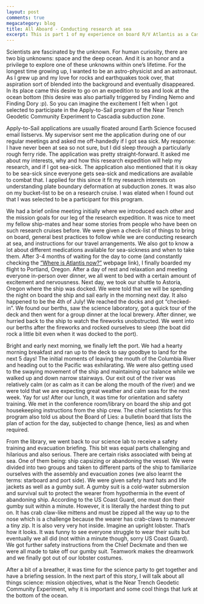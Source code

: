 ```yaml
---
layout: post
comments: true
megacategory: blog
title: All Aboard - Conducting research at sea
excerpt: This is part 1 of my experience on board R/V Atlantis as a Cascadia Trench Apply-to-Sail participant.
---
```



Scientists are fascinated by the unknown. For human curiosity, there are two big unknowns: space and the deep ocean. And it is an honor and a privilege to explore one of these unknowns within one’s lifetime. For the longest time growing up, I wanted to be an astro-physicist and an astronaut. As I grew up and my love for rocks and earthquakes took over, that aspiration sort of blended into the background and eventually disappeared. In its place came this desire to go on an expedition to sea and look at the ocean bottom (this desire was also partially triggered by Finding Nemo and Finding Dory :p). So you can imagine the excitement I felt when I got selected to participate in the Apply-to-Sail program of the Near Trench Geodetic Community Experiment to Cascadia subduction zone. 

Apply-to-Sail applications are usually floated around Earth Science focused email listservs. My supervisor sent me the application during one of our regular meetings and asked me off-handedly if I got sea sick. My response: I have never been at sea so not sure, but I did sleep through a particularly rough ferry ride. The application was pretty straight-forward. It asked me about my interests, why and how this research expedition will help my research, and if I got sea-sick. The application also mentioned that it is okay to be sea-sick since everyone gets sea-sick and medications are available to combat that. I applied for this since it fit my research interests on understanding plate boundary deformation at subduction zones. It was also on my bucket-list to be on a research cruise. I was elated when I found out that I was selected to be a participant for this program. 

We had a brief online meeting initially where we introduced each other and the mission goals for our leg of the research expedition. It was nice to meet my fellow ship-mates and hear some stories from people who have been on such research cruises before. We were given a check-list of things to bring on board, general best practices to follow while we are conducting research at sea, and instructions for our travel arrangements. We also got to know a lot about different medications available for sea-sickness and when to take them. After 3-4 months of waiting for the day to come (and constantly checking the [“Where is Atlantis now?”](https://www.whoi.edu/what-we-do/explore/ships/ships-atlantis/ships-atlantis-tracker/) webpage link), I finally boarded my flight to Portland, Oregon. After a day of rest and relaxation and meeting everyone in-person over dinner, we all went to bed with a certain amount of excitement and nervousness. Next day, we took our shuttle to Astoria, Oregon where the ship was docked. We were told that we will be spending the night on board the ship and sail early in the morning next day. It also happened to be the 4th of July! We reached the docks and got “checked-in”. We found our berths, saw the science laboratory, got a quick tour of the deck and then went for a group dinner at the local brewery. After dinner, we hurried back to the ship to watch the fireworks unobstructed. We went into our berths after the fireworks and rocked ourselves to sleep (the boat did rock a little bit even when it was docked to the port). 

Bright and early next morning, we finally left the port. We had a hearty morning breakfast and ran up to the deck to say goodbye to land for the next 5 days! The initial moments of leaving the mouth of the Columbia River and heading out to the Pacific was exhilarating. We were also getting used to the swaying movement of the ship and maintaining our balance while we walked up and down narrow stairways. Our exit out of the river was relatively calm (or as calm as it can be along the mouth of the river) and we were told that we are expecting great weather and calm seas for the next week. Yay for us! After our lunch, it was time for orientation and safety training. We met in the conference room/library on board the ship and got housekeeping instructions from the ship crew. The chief scientists for this program also told us about the Board of Lies: a bulletin board that lists the plan of action for the day, subjected to change (hence, lies) as and when required. 

From the library, we went back to our science lab to receive a safety training and evacuation briefing. This bit was equal parts challenging and hilarious and also serious. There are certain risks associated with being at sea. One of them being: ship capsizing or abandoning the vessel. We were divided into two groups and taken to different parts of the ship to familiarize ourselves with the assembly and evacuation zones (we also learnt the terms: starboard and port side). We were given safety hard hats and life jackets as well as a gumby suit. A gumby suit is a cold-water submersion and survival suit to protect the wearer from hypothermia in the event of abandoning ship. According to the US Coast Guard, one must don their gumby suit within a minute. However, it is literally the hardest thing to put on. It has crab claw-like mittens and must be zipped all the way up to the nose which is a challenge because the wearer has crab-claws to maneuver a tiny zip. It is also very very hot inside. Imagine an upright lobster. That’s how it looks. It was funny to see everyone struggle to wear their suits but eventually we all did (not within a minute though, sorry US Coast Guard). We got further safety instructions from the Chief Deckmate and then we were all made to take off our gumby suit. Teamwork makes the dreamwork and we finally got out of our lobster costumes. 

After a bit of a breather, it was time for the science party to get together and have a briefing session. In the next part of this story, I will talk about all things science: mission objectives, what is the Near Trench Geodetic Community Experiment, why it is important and some cool things that lurk at the bottom of the ocean. 

